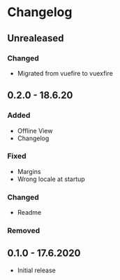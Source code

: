 # Changelog

## Unrealeased

### Changed

- Migrated from vuefire to vuexfire

## 0.2.0 - 18.6.20

### Added

- Offline View
- Changelog

### Fixed

- Margins
- Wrong locale at startup

### Changed

- Readme

### Removed

## 0.1.0 - 17.6.2020

- Initial release
